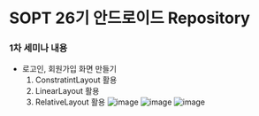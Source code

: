 # SOPT 26기 안드로이드 Repository
### 1차 세미나 내용
- 로고인, 회원가입 화면 만들기
    1. ConstratintLayout 활용
    2. LinearLayout 활용
    3. RelativeLayout 활용
![image](https://user-images.githubusercontent.com/54485132/76174211-37d1ec00-61e9-11ea-9eb2-82ff69e81dcb.png)
![image](https://user-images.githubusercontent.com/54485132/76174214-415b5400-61e9-11ea-8825-585082bd008f.png)
![image](https://user-images.githubusercontent.com/54485132/76174215-46b89e80-61e9-11ea-9d5b-567fa2a9ffc2.png)
